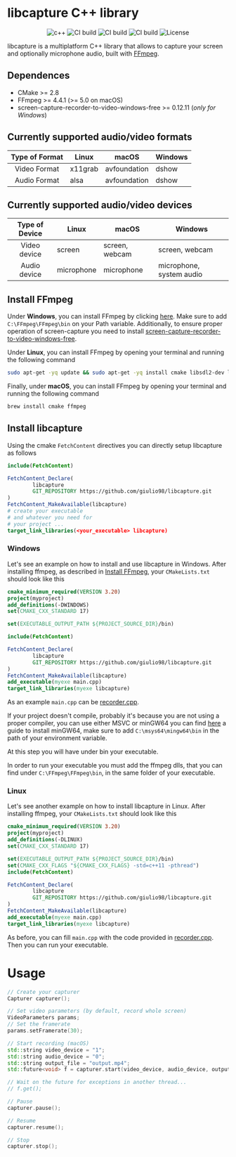 # libcapture C++ library

<p align="center">
<img alt="c++" src="https://img.shields.io/badge/C++-17-blue.svg?style=flat&logo=c%2B%2B"/> 
 <img alt="CI build" src="https://github.com/giulio98/libcapture/actions/workflows/linux_build.yml/badge.svg"/> 
<img alt="CI build" src="https://github.com/giulio98/libcapture/actions/workflows/macos_build.yml/badge.svg"/> 
<img alt="CI build" src="https://github.com/giulio98/libcapture/actions/workflows/windows_build.yml/badge.svg"/> 
 <img alt="License"  src="https://img.shields.io/github/license/giulio98/libcapture"/> 
</p> 


libcapture is a multiplatform C++ library that allows to capture your screen and optionally microphone audio, built with [FFmpeg](https://github.com/FFmpeg/FFmpeg).

## Dependences
* CMake >= 2.8
* FFmpeg >= 4.4.1 (>= 5.0 on macOS)
* screen-capture-recorder-to-video-windows-free >= 0.12.11 (*only for Windows*) 
## Currently supported audio/video formats
|      Type of Format     	     | Linux     	| macOS             	| Windows        	| 
|:------------------------------:|--------------|-----------------------|-------------------|
| Video Format       	         |    x11grab   |     avfoundation      |     dshow         |           
| Audio Format       	         |    alsa      |     avfoundation      |     dshow         |           
## Currently supported audio/video devices
|      Type of Device     	     | Linux     	  | macOS             	| Windows        	            | 
|:------------------------------:|----------------|---------------------|-------------------------------|
| Video device       	         |    screen      |     screen, webcam  |     screen, webcam            |           
| Audio device       	         |    microphone  |     microphone      |     microphone, system audio  | 
## Install FFmpeg
Under **Windows**, you can install FFmpeg by clicking [here](https://www.gyan.dev/ffmpeg/builds/packages/ffmpeg-4.4.1-full_build-shared.7z).
Make sure to add `C:\FFmpeg\FFmpeg\bin` on your Path variable.
Additionally, to ensure proper operation of screen-capture you need to install [screen-capture-recorder-to-video-windows-free](https://github.com/rdp/screen-capture-recorder-to-video-windows-free/releases).

Under **Linux**, you can install FFmpeg by opening your terminal and running the following command
```bash
sudo apt-get -yq update && sudo apt-get -yq install cmake libsdl2-dev libavcodec-dev libavfilter-dev libpostproc-dev libavformat-dev libavutil-dev  libswresample-dev libswscale-dev libavdevice-dev
```

Finally, under **macOS**, you can install FFmpeg by opening your terminal and running the following command
```bash
brew install cmake ffmpeg
```
## Install libcapture

Using the cmake `FetchContent` directives you can directly setup libcapture as follows

```cmake
include(FetchContent)

FetchContent_Declare(
        libcapture
        GIT_REPOSITORY https://github.com/giulio98/libcapture.git
)
FetchContent_MakeAvailable(libcapture)
# create your executable 
# and whatever you need for
# your project ...
target_link_libraries(<your_executable> libcapture)
```
### Windows
Let's see an example on how to install and use libcapture in Windows.
After installing ffmpeg, as described in [Install FFmpeg](#install-ffmpeg), your `CMakeLists.txt` should look like this
```cmake
cmake_minimum_required(VERSION 3.20)
project(myproject)
add_definitions(-DWINDOWS)
set(CMAKE_CXX_STANDARD 17)

set(EXECUTABLE_OUTPUT_PATH ${PROJECT_SOURCE_DIR}/bin)

include(FetchContent)

FetchContent_Declare(
        libcapture
        GIT_REPOSITORY https://github.com/giulio98/libcapture.git
)
FetchContent_MakeAvailable(libcapture)
add_executable(myexe main.cpp)
target_link_libraries(myexe libcapture)
```
As an example `main.cpp` can be [recorder.cpp](example/recorder.cpp).

If your project doesn't compile, probably it's because you are not using a proper compiler, you can use either MSVC or minGW64
you can find [here](https://www.msys2.org/) a guide to install minGW64, make sure to add  `C:\msys64\mingw64\bin`
in the path of your environment variable.

At this step you will have under bin your executable.

In order to run your executable you must add the ffmpeg dlls, that you can find under `C:\FFmpeg\FFmpeg\bin`, in the same folder of your executable.

### Linux
Let's see another example on how to install libcapture in Linux.
After installing ffmpeg, your `CMakeLists.txt` should look like this
```cmake
cmake_minimum_required(VERSION 3.20)
project(myproject)
add_definitions(-DLINUX)
set(CMAKE_CXX_STANDARD 17)

set(EXECUTABLE_OUTPUT_PATH ${PROJECT_SOURCE_DIR}/bin)
set(CMAKE_CXX_FLAGS "${CMAKE_CXX_FLAGS} -std=c++11 -pthread")
include(FetchContent)

FetchContent_Declare(
        libcapture
        GIT_REPOSITORY https://github.com/giulio98/libcapture.git
)
FetchContent_MakeAvailable(libcapture)
add_executable(myexe main.cpp)
target_link_libraries(myexe libcapture)
```
As before, you can fill `main.cpp` with the code provided in [recorder.cpp](example/recorder.cpp).
Then you can run your executable.

# Usage

```cpp
// Create your capturer
Capturer capturer();

// Set video parameters (by default, record whole screen)
VideoParameters params;
// Set the framerate
params.setFramerate(30);

// Start recording (macOS)
std::string video_device = "1";
std::string audio_device = "0";
std::string output_file = "output.mp4";
std::future<void> f = capturer.start(video_device, audio_device, output_file);

// Wait on the future for exceptions in another thread...
// f.get();

// Pause
capturer.pause();

// Resume
capturer.resume();

// Stop
capturer.stop();
```
